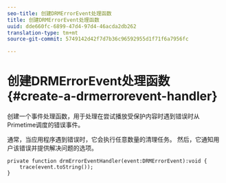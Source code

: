 ```yaml
---
seo-title: 创建DRMErrorEvent处理函数
title: 创建DRMErrorEvent处理函数
uuid: dde660fc-6899-47d4-97d4-46acda2db262
translation-type: tm+mt
source-git-commit: 5749142d42f7d7b36c96592955d1f71f6a7956fc

---
```



# 创建DRMErrorEvent处理函数{#create-a-drmerrorevent-handler}

创建一个事件处理函数，用于处理在尝试播放受保护内容时遇到错误时从Primetime调度的错误事件。

通常，当应用程序遇到错误时，它会执行任意数量的清理任务。 然后，它通知用户该错误并提供解决问题的选项。

```
private function drmErrorEventHandler(event:DRMErrorEvent):void {  
    trace(event.toString());  
} 
```

